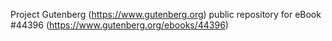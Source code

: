 Project Gutenberg (https://www.gutenberg.org) public repository for eBook #44396 (https://www.gutenberg.org/ebooks/44396)
